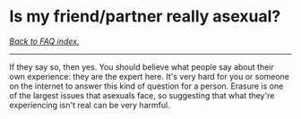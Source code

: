 # Is my friend/partner really asexual?

[*Back to FAQ index.*](w/asexuality/faq)

---

If they say so, then yes. You should believe what people say about their own experience: they are the expert here. It's very hard for you or someone on the internet to answer this kind of question for a person. Erasure is one of the largest issues that asexuals face, so suggesting that what they're experiencing isn't real can be very harmful.